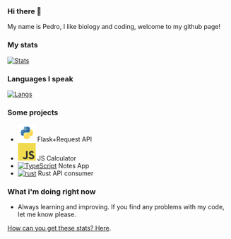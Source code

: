 ### Hi there 👋

My name is Pedro, I like biology and coding, welcome to my github page!

###  My stats

[![Stats](https://github-readme-stats.vercel.app/api?username=pedromarquetti&show_icons=true&theme=dark&include_all_commits=true)](https://github.com/PedroMarquetti "Hi there")

### Languages I speak

[![Langs](https://github-readme-stats.vercel.app/api/top-langs/?username=pedromarquetti&theme=dark&langs_count=8&hide=Vim%20Script,dockerfile,PLpgSQL)](https://github.com/pedromarquetti "I started learning Python because of Mr Robot.. then got addicted to learning")

### Some projects

- <a title="I made this when i started learning Python" href="https://github.com/pedromarquetti/fii_api"><img name="fii-api" src="https://raw.githubusercontent.com/github/explore/80688e429a7d4ef2fca1e82350fe8e3517d3494d/topics/python/python.png" alt="Python" height="40" ></a>  Flask+Request API
- <a title="Then I started learning JS..." href="https://github.com/pedromarquetti/calculator"><img name="JS-calculator" src="https://raw.githubusercontent.com/github/explore/80688e429a7d4ef2fca1e82350fe8e3517d3494d/topics/javascript/javascript.png" alt="Javascript" height="40" ></a>  JS Calculator
- <a title="Then I learned React/React Native" href="https://github.com/pedromarquetti/react-notes-app"><img name="notes-app" src="https://img.shields.io/badge/TypeScript-007ACC?logo=typescript&logoColor=white" alt="TypeScript" height="40" ></a>  Notes App
- <a title="Now I'm learning Rust just for fun... I also learned C++, but have no projects published here" href="https://github.com/pedromarquetti/sec-trails"><img name="rust" src="https://img.shields.io/badge/Rust-000000?style=for-the-badge&logo=rust&logoColor=white" alt="rust" height="40" ></a>  Rust API consumer

### What i'm doing right now

- Always learning and improving. If you find any problems with my code, let me know please.


[How can you get these stats? Here](https://github.com/anuraghazra/github-readme-stats "Github stats").

